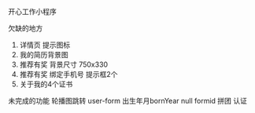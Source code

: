 
开心工作小程序

欠缺的地方
1. 详情页 提示图标
2. 我的简历背景图
3. 推荐有奖 背景尺寸 750x330
4. 推荐有奖 绑定手机号 提示框2个
5. 关于我的4个证书

未完成的功能
轮播图跳转
user-form 出生年月bornYear null
formid 拼团 认证
